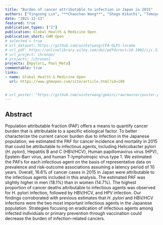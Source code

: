 ```yaml
---
title: "Burden of cancer attributable to infection in Japan in 2015"
authors: ["Yingsong Lin", "**Chaochen Wang**", "Shogo Kikuchi", "Tomoyuki Akita", "Junko Tanaka", "Sarah K. Abe", "Mayo Hirabayashi", "Eiko Saito", "Megumi Hori", "Kota Katanoda", "Tomohiro Matsuda", "Manami Inoue", "the Cancer PAF Japan Collaborators"]
date: "2021-12-13"
featured: true
publication_types: ["2"]
publication: Global Health & Medicine Open
publication_short: GHM Open
# selected = true
# url_dataset: https://github.com/winterwang/CFA-GLFS-locomo
# url_pdf: https://onlinelibrary.wiley.com/doi/pdfdirect/10.1002/ijc.33248?download=true
# url_project: chronon/
# projects: [chronon]
projects: [Hpylori, Pool_Meta]
commentable: true
links:
- name: Global Health & Medicine Open
  url: https://www.ghmopen.com/site/article.html?id=180

  
# url_poster: "https://github.com/winterwang/gemini/raw/master/poster.pdf"
---
```



## Abstract

Population attributable fraction (PAF) offers a means to quantify cancer burden that is attributable to a specific etiological factor. To better characterize the current cancer burden due to infection in the Japanese population, we estimated the PAF for cancer incidence and mortality in 2015 that could be attributable to infectious agents, including Helicobacter pylori (_H. pylori_), Hepatitis B and C (HBV/HCV), Human papillomavirus virus (HPV), Epstein-Barr virus, and human T-lymphotropic virus type 1. We estimated the PAFs for each infectious agent on the basis of representative data on prevalence and risk-outcome associations assuming a latency period of 10 years. Overall, 16.6% of cancer cases in 2015 in Japan were attributable to the infectious agents included in this analysis. The estimated PAF was slightly higher in men (18.1%) than in women (14.7%). The highest proportion of cancer deaths attributable to infectious agents was observed for H. pylori infection, followed by HBV/HCV, and HPV infection. Our findings corroborated with previous estimates that _H. pylori_ and HBV/HCV infections were the two most important infectious agents in the Japanese population. Strategies focusing on eradication of infectious agents among infected individuals or primary prevention through vaccination could decrease the burden of infection-related cancers.
